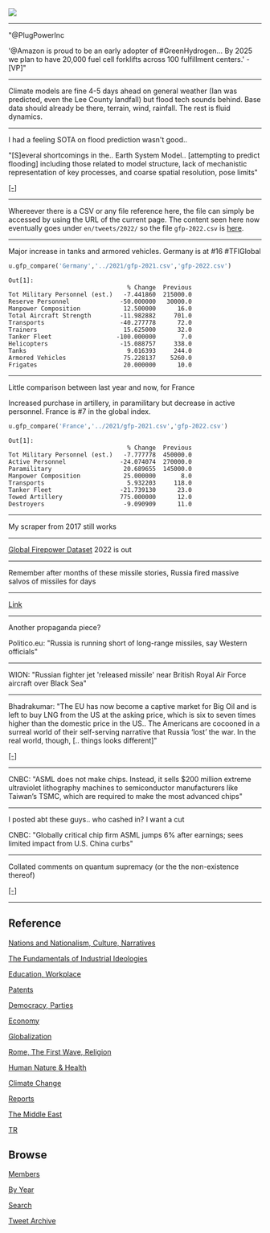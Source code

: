 <img src="https://drive.google.com/uc?export=view&id=1B2wf9R7AMH1d7Vw6e2mucLbIQ5NSjir7"/>

---

"@PlugPowerInc

'@Amazon is proud to be an early adopter of \#GreenHydrogen… By 2025
we plan to have 20,000 fuel cell forklifts across 100 fulfillment
centers.' - [VP]"

---


Climate models are fine 4-5 days ahead on general weather (Ian was
predicted, even the Lee County landfall) but flood tech sounds
behind. Base data should already be there, terrain, wind,
rainfall. The rest is fluid dynamics.

---

I had a feeling SOTA on flood prediction wasn't good.. 

"[S]everal shortcomings in the..  Earth System Model..  [attempting to
predict flooding] including those related to model structure, lack of
mechanistic representation of key processes, and coarse spatial
resolution, pose limits"

[[-]](https://climatemodeling.science.energy.gov/projects/capturing-dynamics-compound-flooding-e3sm)

---

Whereever there is a CSV or any file reference here, the file can
simply be accessed by using the URL of the current page. The content
seen here now eventually goes under `en/tweets/2022/` so the file
`gfp-2022.csv` is [here](tweets/2022/gfp-2022.csv).

---

Major increase in tanks and armored vehicles. Germany is at \#16
\#TFIGlobal

```python
u.gfp_compare('Germany','../2021/gfp-2021.csv','gfp-2022.csv')
```

```text
Out[1]: 
                                 % Change  Previous
Tot Military Personnel (est.)   -7.441860  215000.0
Reserve Personnel              -50.000000   30000.0
Manpower Composition            12.500000      16.0
Total Aircraft Strength        -11.982882     701.0
Transports                     -40.277778      72.0
Trainers                        15.625000      32.0
Tanker Fleet                  -100.000000       7.0
Helicopters                    -15.088757     338.0
Tanks                            9.016393     244.0
Armored Vehicles                75.228137    5260.0
Frigates                        20.000000      10.0
```

---

Little comparison between last year and now, for France

Increased purchase in artillery, in paramilitary but decrease in
active personnel. France is \#7 in the global index.

```python
u.gfp_compare('France','../2021/gfp-2021.csv','gfp-2022.csv')
```

```text
Out[1]: 
                                 % Change  Previous
Tot Military Personnel (est.)   -7.777778  450000.0
Active Personnel               -24.074074  270000.0
Paramilitary                    20.689655  145000.0
Manpower Composition            25.000000       8.0
Transports                       5.932203     118.0
Tanker Fleet                   -21.739130      23.0
Towed Artillery                775.000000      12.0
Destroyers                      -9.090909      11.0
```

---

My scraper from 2017 still works

---

[Global Firepower Dataset](https://www.globalfirepower.com/countries-listing.php)
2022 is out

---

Remember after months of these missile stories, Russia fired massive
salvos of missiles for days

---

[Link](2022/07/russia-missiles.html)

---

Another propaganda piece?

Politico.eu: "Russia is running short of long-range missiles, say Western officials"

---

WION: "Russian fighter jet 'released missile' near British Royal Air
Force aircraft over Black Sea"

---

Bhadrakumar: "The EU has now become a captive market for Big Oil and
is left to buy LNG from the US at the asking price, which is six to
seven times higher than the domestic price in the US.. The Americans
are cocooned in a surreal world of their self-serving narrative that
Russia ‘lost’ the war. In the real world, though, [.. things looks
different]"

[[-]](https://www.tribuneindia.com/news/comment/a-war-russia-set-to-win-441926)

---

CNBC: "ASML does not make chips. Instead, it sells $200 million
extreme ultraviolet lithography machines to semiconductor
manufacturers like Taiwan’s TSMC, which are required to make the most
advanced chips"

---

I posted abt these guys.. who cashed in? I want a cut

CNBC: "Globally critical chip firm ASML jumps 6% after earnings; sees
limited impact from U.S. China curbs"

---

Collated comments on quantum supremacy (or the the non-existence thereof)

[[-]](2022/10/quantum-computing.html)

---

## Reference

[Nations and Nationalism, Culture, Narratives](2013/02/nations-and-nationalism.html)

[The Fundamentals of Industrial Ideologies](2011/04/fundamentals-of-industrial-ideologies.html)

[Education, Workplace](2017/09/education-workplace.html)

[Patents](2018/09/patents.html)

[Democracy, Parties](2016/11/democracy.html)

[Economy](2018/05/economy.html)

[Globalization](2018/09/globalization.html)

[Rome, The First Wave, Religion](2017/12/rome.html)

[Human Nature & Health](2020/07/human-nature.html)

[Climate Change](2018/12/climate.html)

[Reports](2019/05/reports.html)

[The Middle East](2019/07/middleeast.html)

[TR](../tr)

## Browse

[Members](2022/08/members.html)

[By Year](years.html)

[Search](search.html)

[Tweet Archive](tweets/index.html)


